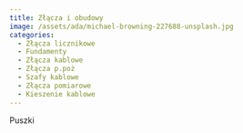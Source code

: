 ```yaml
---
title: Złącza i obudowy
image: /assets/ada/michael-browning-227688-unsplash.jpg
categories:
  - Złącza licznikowe
  - Fundamenty
  - Złącza kablowe
  - Złącza p.poż
  - Szafy kablowe
  - Złącza pomiarowe
  - Kieszenie kablowe
---
```

Puszki

